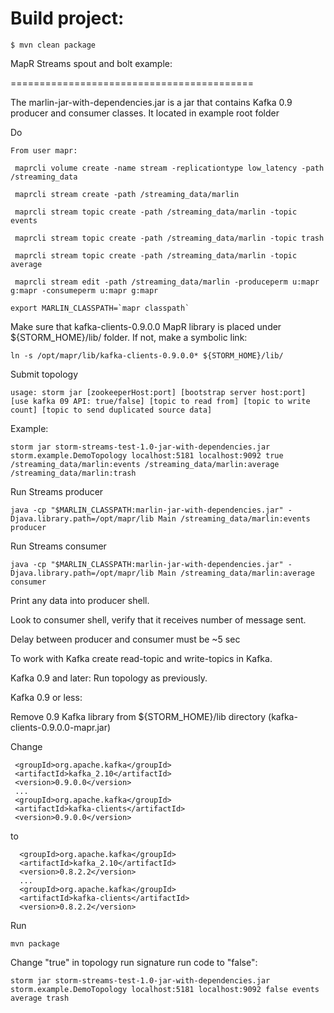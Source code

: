 Build project:
========================
```
$ mvn clean package
```

 MapR Streams spout and bolt example:
 
 ==========================================


  The marlin-jar-with-dependencies.jar is a jar that contains Kafka 0.9 producer and consumer classes.
  It located in example root folder

 Do

```
From user mapr:

 maprcli volume create -name stream -replicationtype low_latency -path /streaming_data

 maprcli stream create -path /streaming_data/marlin

 maprcli stream topic create -path /streaming_data/marlin -topic events

 maprcli stream topic create -path /streaming_data/marlin -topic trash

 maprcli stream topic create -path /streaming_data/marlin -topic average

 maprcli stream edit -path /streaming_data/marlin -produceperm u:mapr g:mapr -consumeperm u:mapr g:mapr
```

 ```
 export MARLIN_CLASSPATH=`mapr classpath`
 ```

 Make sure that kafka-clients-0.9.0.0 MapR library is placed under ${STORM_HOME}/lib/ folder. If not, make a symbolic link:

 ```
 ln -s /opt/mapr/lib/kafka-clients-0.9.0.0* ${STORM_HOME}/lib/
 ```

 Submit topology

 ```
 usage: storm jar [zookeeperHost:port] [bootstrap server host:port] [use kafka 09 API: true/false] [topic to read from] [topic to write count] [topic to send duplicated source data]
 ```
 Example:
 ```
 storm jar storm-streams-test-1.0-jar-with-dependencies.jar storm.example.DemoTopology localhost:5181 localhost:9092 true /streaming_data/marlin:events /streaming_data/marlin:average /streaming_data/marlin:trash
 ```

 Run Streams producer
 ```
 java -cp "$MARLIN_CLASSPATH:marlin-jar-with-dependencies.jar" -Djava.library.path=/opt/mapr/lib Main /streaming_data/marlin:events producer
 ```
 Run Streams consumer
 ```
 java -cp "$MARLIN_CLASSPATH:marlin-jar-with-dependencies.jar" -Djava.library.path=/opt/mapr/lib Main /streaming_data/marlin:average consumer
 ```


 Print any data into producer shell.

 Look to consumer shell, verify that it receives number of message sent.

 Delay between producer and consumer must be ~5 sec


 To work with Kafka create read-topic and write-topics in Kafka.

  Kafka 0.9 and later:
  Run topology as previously.

  Kafka 0.9 or less:

  Remove 0.9 Kafka library from ${STORM_HOME}/lib directory (kafka-clients-0.9.0.0-mapr.jar)

  Change
 ```
  <groupId>org.apache.kafka</groupId>
  <artifactId>kafka_2.10</artifactId>
  <version>0.9.0.0</version>
  ...
  <groupId>org.apache.kafka</groupId>
  <artifactId>kafka-clients</artifactId>
  <version>0.9.0.0</version>
 ```
   to
```
  <groupId>org.apache.kafka</groupId>
  <artifactId>kafka_2.10</artifactId>
  <version>0.8.2.2</version>
  ...
  <groupId>org.apache.kafka</groupId>
  <artifactId>kafka-clients</artifactId>
  <version>0.8.2.2</version>
```

 Run
 ```
 mvn package
 ```

  Change "true" in topology run signature run code to "false":

```
storm jar storm-streams-test-1.0-jar-with-dependencies.jar storm.example.DemoTopology localhost:5181 localhost:9092 false events average trash
```
